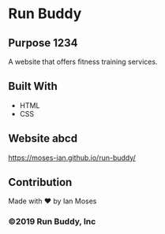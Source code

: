 # Run Buddy

## Purpose 1234
A website that offers fitness training services.

## Built With
* HTML
* CSS

## Website abcd
https://moses-ian.github.io/run-buddy/

## Contribution
Made with ❤️ by Ian Moses

### ©️2019 Run Buddy, Inc 
